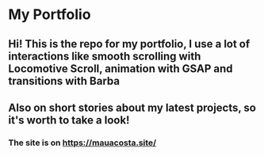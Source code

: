 # My Portfolio
## Hi! This is the repo for my portfolio, I use a lot of interactions like smooth scrolling with Locomotive Scroll, animation with GSAP and transitions with Barba
## Also on short stories about my latest projects, so it's worth to take a look!

### The site is on https://mauacosta.site/
